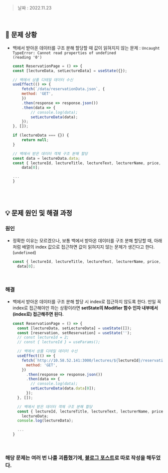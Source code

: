 > 날짜 : 2022.11.23

<br />

## 🚨 문제 상황

- 백에서 받아온 데이터를 구조 분해 할당할 때 값이 읽혀지지 않는 문제 : <code>Uncaught TypeError: Cannot read properties of undefined (reading '0')</code>

  ```js
  const ReservationPage = () => {
  const [lectureData, setLectureData] = useState({});

  // 백에서 상품 디테일 데이터 수신
  useEffect(() => {
      fetch(`/data/reservationData.json`, {
      method: 'GET',
      })
      .then(response => response.json())
      .then(data => {
          // console.log(data);
          setLectureData(data);
      });
  }, []);

  if (lectureData === {}) {
      return null;
  }

  // 백에서 받은 데이터 객체 구조 분해 할당
  const data = lectureData.data;
  const { lectureId, lectureTitle, lectureText, lecturerName, price, images } =
      data[0];

  ...
  }
  ```

<br /><br />

## 💡 문제 원인 및 해결 과정

### <strong>원인</strong>

- 정확한 이유는 모르겠으나, 보통 백에서 받아온 데이터를 구조 분해 할당할 때, 아래처럼 배열의 index 값으로 접근하면 값이 읽혀지지 않는 문제가 생긴다고 한다. (<code>undefined</code>)

  ```js
  const { lectureId, lectureTitle, lectureText, lecturerName, price, images } =
    data[0];
  ```

<br />

### <strong>해결</strong>

- 백에서 받아온 데이터를 구조 분해 할당 시 index로 접근하지 않도록 한다. 만일 꼭 index로 접근해야만 하는 상황이라면 <strong>setState의 Modifier 함수 인자 내부에서 (index로) 접근해주면 된다.</strong>

  ```js
  const ReservationPage = () => {
    const [lectureData, setLectureData] = useState([]);
    const [reservation, setReservation] = useState('');
    // const lectureId = 2;
    // const { lectureId } = useParams();

    // 백에서 상품 디테일 데이터 수신
    useEffect(() => {
      fetch(`http://10.58.52.141:3000/lectures/${lectureId}/reservations`, {
        method: 'GET',
      })
        .then(response => response.json())
        .then(data => {
          // console.log(data);
          setLectureData(data.data[0]);
        });
    }, []);

    // 백에서 받은 데이터 객체 구조 분해 할당
    const { lectureId, lectureTitle, lectureText, lecturerName, price, images } =
      lectureData;
    console.log(lectureData);

    ...
  }
  ```

<br />

### 해당 문제는 여러 번 나를 괴롭혔기에, <a href="https://sylagape1231.tistory.com/64">블로그 포스트</a>로 따로 작성을 해두었다.

<br /><br />

